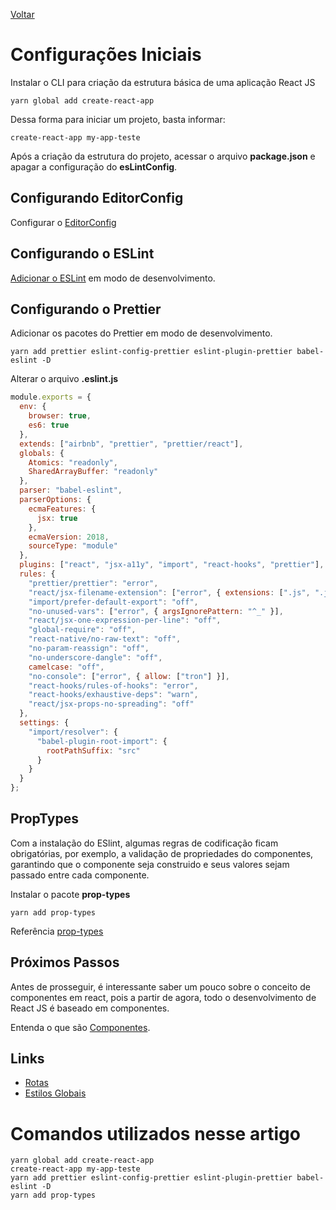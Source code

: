 [Voltar](/Readme.md)

# Configurações Iniciais

Instalar o CLI para criação da estrutura básica de uma aplicação React JS
```
yarn global add create-react-app
```

Dessa forma para iniciar um projeto, basta informar:

```
create-react-app my-app-teste
```

Após a criação da estrutura do projeto, acessar o arquivo **package.json** e apagar a configuração do **esLintConfig**.

## Configurando EditorConfig

Configurar o [EditorConfig](/src/editorConfig.md)

## Configurando o ESLint

[Adicionar o ESLint](/src/eslint.md) em modo de desenvolvimento.

## Configurando o Prettier

Adicionar os pacotes do Prettier em modo de desenvolvimento.

```
yarn add prettier eslint-config-prettier eslint-plugin-prettier babel-eslint -D
```

Alterar o arquivo **.eslint.js**
```js
module.exports = {
  env: {
    browser: true,
    es6: true
  },
  extends: ["airbnb", "prettier", "prettier/react"],
  globals: {
    Atomics: "readonly",
    SharedArrayBuffer: "readonly"
  },
  parser: "babel-eslint",
  parserOptions: {
    ecmaFeatures: {
      jsx: true
    },
    ecmaVersion: 2018,
    sourceType: "module"
  },
  plugins: ["react", "jsx-a11y", "import", "react-hooks", "prettier"],
  rules: {
    "prettier/prettier": "error",
    "react/jsx-filename-extension": ["error", { extensions: [".js", ".jsx"] }],
    "import/prefer-default-export": "off",
    "no-unused-vars": ["error", { argsIgnorePattern: "^_" }],
    "react/jsx-one-expression-per-line": "off",
    "global-require": "off",
    "react-native/no-raw-text": "off",
    "no-param-reassign": "off",
    "no-underscore-dangle": "off",
    camelcase: "off",
    "no-console": ["error", { allow: ["tron"] }],
    "react-hooks/rules-of-hooks": "error",
    "react-hooks/exhaustive-deps": "warn",
    "react/jsx-props-no-spreading": "off"
  },
  settings: {
    "import/resolver": {
      "babel-plugin-root-import": {
        rootPathSuffix: "src"
      }
    }
  }
};
```

## PropTypes

Com a instalação do ESlint, algumas regras de codificação ficam obrigatórias, por exemplo, a validação de propriedades do componentes, garantindo que o componente seja construido e seus valores sejam passado entre cada componente.

Instalar o pacote **prop-types**

```
yarn add prop-types
```

Referência [prop-types](https://www.npmjs.com/package/prop-types)

## Próximos Passos

Antes de prosseguir, é interessante saber um pouco sobre o conceito de componentes em react, pois a partir de agora, todo o desenvolvimento de React JS é baseado em componentes.

Entenda o que são [Componentes](/src/components.md).

## Links 

- [Rotas](/src/web/routes.md)
- [Estilos Globais](/src/web/globalStyles.md)

# Comandos utilizados nesse artigo

```
yarn global add create-react-app
create-react-app my-app-teste
yarn add prettier eslint-config-prettier eslint-plugin-prettier babel-eslint -D
yarn add prop-types
```

